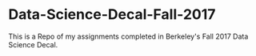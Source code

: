 # Data-Science-Decal-Fall-2017

This is a Repo of my assignments completed in Berkeley's Fall 2017 Data Science Decal.
